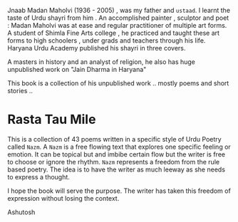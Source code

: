 Jnaab Madan Maholvi (1936 - 2005) , was my father and `ustaad`. I learnt the taste of Urdu shayri from him . An accomplished painter , sculptor and poet : Madan Maholvi was at ease and regular practitioner of multiple art forms. A student of Shimla Fine Arts college , he practiced and taught these art forms to high schoolers , under grads and teachers through his life.
Haryana Urdu Academy published his shayri in three covers.

A masters in history and an analyst of religion, he also has huge unpublished work on "Jain Dharma in Haryana"

This book is a collection of his unpublished work .. mostly poems and short stories .. 

# Rasta Tau Mile 

This is a collection of 43 poems written in a specific style of Urdu Poetry called `Nazm`. A `Nazm` is a free flowing text that explores one specific feeling or emotion. It can be topical but and imbibe certain flow but the writer is free to choose or ignore the rhythm. `Nazm` represents a freedom from the rule based poetry. The idea is to have the writer as much leeway as she needs to express a thought. 

I hope the book will serve the purpose. The writer has taken this freedom of expression without losing the context. 

Ashutosh
